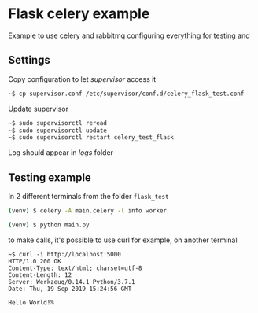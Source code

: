 # Flask celery example
Example to use celery and rabbitmq configuring everything for testing and 


## Settings
Copy configuration to let *supervisor* access it
```bash
~$ cp supervisor.conf /etc/supervisor/conf.d/celery_flask_test.conf
```

Update supervisor
```bash
~$ sudo supervisorctl reread
~$ sudo supervisorctl update
~$ sudo supervisorctl restart celery_test_flask
```
Log should appear in *logs* folder 

## Testing example
In 2 different terminals from the folder ```flask_test```
```bash
(venv) $ celery -A main.celery -l info worker
```
```bash
(venv) $ python main.py 
```
to make calls, it's possible to use curl for example, on another terminal
```
~$ curl -i http://localhost:5000
HTTP/1.0 200 OK
Content-Type: text/html; charset=utf-8
Content-Length: 12
Server: Werkzeug/0.14.1 Python/3.7.1
Date: Thu, 19 Sep 2019 15:24:56 GMT

Hello World!%                                                                       
```
